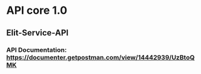# API core 1.0

##  Elit-Service-API

### API Documentation: https://documenter.getpostman.com/view/14442939/UzBtoQMK